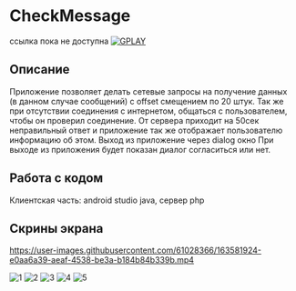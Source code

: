 # CheckMessage

ссылка пока не доступна
<a href="https://play.google.com/store/apps/details?id=com.dev_marinov.myweathernow"> ![GPLAY](https://user-images.githubusercontent.com/61028366/127751951-1b8e413b-ed07-4582-8550-d56ae601f112.png)
 >></a>
 
 
## Описание 
Приложение позволяет делать сетевые запросы на получение данных (в данном случае сообщений) с offset смещением по 20 штук.
Так же при отсутствии соединения с интернетом, общаться с пользователем, чтобы он проверил соединение.
От сервера приходит на 50сек неправильный ответ и приложение так же отображает пользователю информацию об этом.
Выход из приложение через dialog окно
При выходе из приложения будет показан диалог согласиться или нет.

## Работа с кодом 
Клиентская часть: android studio java, сервер php

## Скрины экрана 
https://user-images.githubusercontent.com/61028366/163581924-e0aa6a39-aeaf-4538-be3a-b184b84b339b.mp4

![1](https://user-images.githubusercontent.com/61028366/163579135-007c92d2-0b59-4a55-8da5-f37e26768ebf.jpg)
![2](https://user-images.githubusercontent.com/61028366/163579140-1b80c5fa-6c29-4921-b790-965fcd481700.jpg)
![3](https://user-images.githubusercontent.com/61028366/163579141-5208e18c-7ace-4263-8464-818cec64bcd1.jpg)
![4](https://user-images.githubusercontent.com/61028366/163579143-07090bc0-bbb1-4fe5-a8a3-f1afa6cfd1f1.jpg)
![5](https://user-images.githubusercontent.com/61028366/163579145-a2997225-5b7b-41a6-8619-fb9fd6a74239.jpg)
